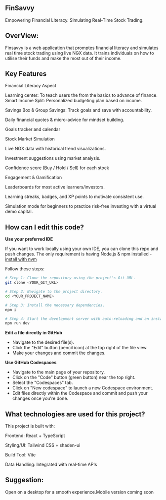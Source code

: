 ## FinSavvy 
Empowering Financial Literacy. Simulating Real-Time Stock Trading.

## OverView: 
Finsavvy is a web application that promptes financial literacy and simulates real time stock trading using live NGX data. It trains individuals on how to utilise their funds and make the most out of their income.
## Key Features

Financial Literacy Aspect

Learning center: To teach users the from the basics to advance of finance.
Smart Income Split: Personalized budgeting plan based on income.

Savings Box & Group Savings: Track goals and save with accountability.

Daily financial quotes & micro-advice for mindset building.

Goals tracker and calendar 

Stock Market Simulation

Live NGX data with historical trend visualizations.

Investment suggestions using market analysis.

Confidence score (Buy / Hold / Sell) for each stock

Engagement & Gamification

Leaderboards for most active learners/investors.

Learning streaks, badges, and XP points to motivate consistent use.

Simulation mode for beginners to practice risk-free investing with a virtual demo capital.
## How can I edit this code?

**Use your preferred IDE**

If you want to work locally using your own IDE, you can clone this repo and push changes. 
The only requirement is having Node.js & npm installed - [install with nvm](https://github.com/nvm-sh/nvm#installing-and-updating)

Follow these steps:

```sh
# Step 1: Clone the repository using the project's Git URL.
git clone <YOUR_GIT_URL>

# Step 2: Navigate to the project directory.
cd <YOUR_PROJECT_NAME>

# Step 3: Install the necessary dependencies.
npm i

# Step 4: Start the development server with auto-reloading and an instant preview.
npm run dev
```

**Edit a file directly in GitHub**

- Navigate to the desired file(s).
- Click the "Edit" button (pencil icon) at the top right of the file view.
- Make your changes and commit the changes.

**Use GitHub Codespaces**

- Navigate to the main page of your repository.
- Click on the "Code" button (green button) near the top right.
- Select the "Codespaces" tab.
- Click on "New codespace" to launch a new Codespace environment.
- Edit files directly within the Codespace and commit and push your changes once you're done.

## What technologies are used for this project?

This project is built with:

Frontend: React + TypeScript

Styling/UI: Tailwind CSS + shaden-ui

Build Tool: Vite

Data Handling: Integrated with real-time APIs

## Suggestion: 
Open on a desktop for a smooth experience.Mobile version coming soon
